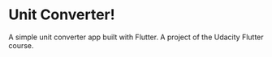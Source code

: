 # Unit Converter!

A simple unit converter app built with Flutter. A project of the Udacity Flutter course.
